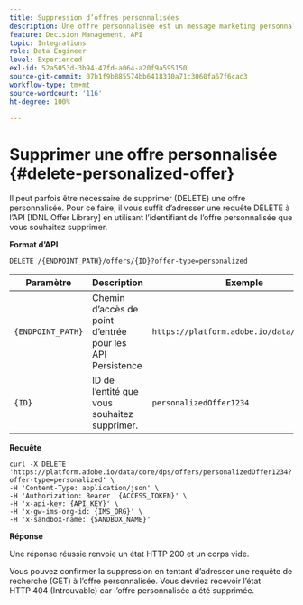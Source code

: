 ```yaml
---
title: Suppression d’offres personnalisées
description: Une offre personnalisée est un message marketing personnalisable basé sur des contraintes et des règles d’éligibilité.
feature: Decision Management, API
topic: Integrations
role: Data Engineer
level: Experienced
exl-id: 52a5053d-3b94-47fd-a064-a20f9a595150
source-git-commit: 07b1f9b885574bb6418310a71c3060fa67f6cac3
workflow-type: tm+mt
source-wordcount: '116'
ht-degree: 100%

---
```


# Supprimer une offre personnalisée {#delete-personalized-offer}

Il peut parfois être nécessaire de supprimer (DELETE) une offre personnalisée. Pour ce faire, il vous suffit d’adresser une requête DELETE à l’API [!DNL Offer Library] en utilisant l’identifiant de l’offre personnalisée que vous souhaitez supprimer.

**Format d’API**

```http
DELETE /{ENDPOINT_PATH}/offers/{ID}?offer-type=personalized
```

| Paramètre | Description | Exemple |
| --------- | ----------- | ------- |
| `{ENDPOINT_PATH}` | Chemin d’accès de point d’entrée pour les API Persistence | `https://platform.adobe.io/data/core/dps/` |
| `{ID}` | ID de l’entité que vous souhaitez supprimer. | `personalizedOffer1234` |

**Requête**

```shell
curl -X DELETE 'https://platform.adobe.io/data/core/dps/offers/personalizedOffer1234?offer-type=personalized' \
-H 'Content-Type: application/json' \
-H 'Authorization: Bearer  {ACCESS_TOKEN}' \
-H 'x-api-key: {API_KEY}' \
-H 'x-gw-ims-org-id: {IMS_ORG}' \
-H 'x-sandbox-name: {SANDBOX_NAME}'
```

**Réponse**

Une réponse réussie renvoie un état HTTP 200 et un corps vide.

Vous pouvez confirmer la suppression en tentant d’adresser une requête de recherche (GET) à l’offre personnalisée. Vous devriez recevoir l’état HTTP 404 (Introuvable) car l’offre personnalisée a été supprimée.
